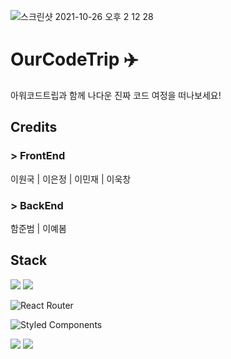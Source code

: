 ![스크린샷 2021-10-26 오후 2 12 28](https://user-images.githubusercontent.com/61101022/139016869-025a4716-8c98-4dac-8be9-512d9d8fd651.png)

# OurCodeTrip ✈️

아워코드트립과 함께 나다운 진짜 코드 여정을 떠나보세요!

## Credits

### > FrontEnd

이원국 | 이은정 | 이민재 | 이욱창

### > BackEnd

함준범 | 이예봄

## Stack

<img src="https://img.shields.io/badge/javascript-F7DF1E?style=for-the-badge&logo=javascript&logoColor=black">
<img src="https://img.shields.io/badge/react-61DAFB?style=for-the-badge&logo=react&logoColor=black">

![React Router](https://img.shields.io/badge/React_Router-CA4245?style=for-the-badge&logo=react-router&logoColor=white)

![Styled Components](https://img.shields.io/badge/styled--components-DB7093?style=for-the-badge&logo=styled-components&logoColor=white)

<img src="https://img.shields.io/badge/html-E34F26?style=for-the-badge&logo=html5&logoColor=white">
<img src="https://img.shields.io/badge/github-181717?style=for-the-badge&logo=github&logoColor=white">
